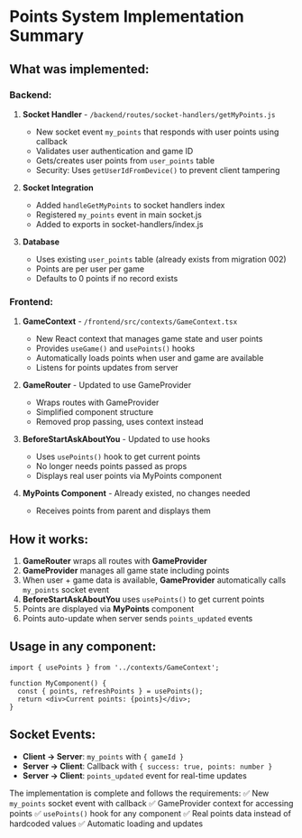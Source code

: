 # Points System Implementation Summary

## What was implemented:

### Backend:
1. **Socket Handler** - `/backend/routes/socket-handlers/getMyPoints.js`
   - New socket event `my_points` that responds with user points using callback
   - Validates user authentication and game ID
   - Gets/creates user points from `user_points` table
   - Security: Uses `getUserIdFromDevice()` to prevent client tampering

2. **Socket Integration**
   - Added `handleGetMyPoints` to socket handlers index
   - Registered `my_points` event in main socket.js
   - Added to exports in socket-handlers/index.js

3. **Database**
   - Uses existing `user_points` table (already exists from migration 002)
   - Points are per user per game
   - Defaults to 0 points if no record exists

### Frontend:
1. **GameContext** - `/frontend/src/contexts/GameContext.tsx`
   - New React context that manages game state and user points
   - Provides `useGame()` and `usePoints()` hooks
   - Automatically loads points when user and game are available
   - Listens for points updates from server

2. **GameRouter** - Updated to use GameProvider
   - Wraps routes with GameProvider
   - Simplified component structure
   - Removed prop passing, uses context instead

3. **BeforeStartAskAboutYou** - Updated to use hooks
   - Uses `usePoints()` hook to get current points
   - No longer needs points passed as props
   - Displays real user points via MyPoints component

4. **MyPoints Component** - Already existed, no changes needed
   - Receives points from parent and displays them

## How it works:

1. **GameRouter** wraps all routes with **GameProvider**
2. **GameProvider** manages all game state including points
3. When user + game data is available, **GameProvider** automatically calls `my_points` socket event
4. **BeforeStartAskAboutYou** uses `usePoints()` to get current points
5. Points are displayed via **MyPoints** component
6. Points auto-update when server sends `points_updated` events

## Usage in any component:
```tsx
import { usePoints } from '../contexts/GameContext';

function MyComponent() {
  const { points, refreshPoints } = usePoints();
  return <div>Current points: {points}</div>;
}
```

## Socket Events:
- **Client → Server**: `my_points` with `{ gameId }` 
- **Server → Client**: Callback with `{ success: true, points: number }`
- **Server → Client**: `points_updated` event for real-time updates

The implementation is complete and follows the requirements:
✅ New `my_points` socket event with callback
✅ GameProvider context for accessing points
✅ `usePoints()` hook for any component
✅ Real points data instead of hardcoded values
✅ Automatic loading and updates
